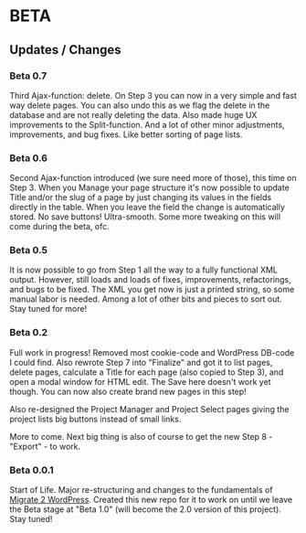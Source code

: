 BETA
================

Updates / Changes
----------------

### Beta 0.7

Third Ajax-function: delete. On Step 3 you can now in a very simple and fast way delete pages. You can also undo this as we flag the delete in the database and are not really deleting the data. Also made huge UX improvements to the Split-function. And a lot of other minor adjustments, improvements, and bug fixes. Like better sorting of page lists.

### Beta 0.6

Second Ajax-function introduced (we sure need more of those), this time on Step 3. When you Manage your page structure it's now possible to update Title and/or the slug of a page by just changing its values in the fields directly in the table. When you leave the field the change is automatically stored. No save buttons! Ultra-smooth. Some more tweaking on this will come during the beta, ofc.

### Beta 0.5

It is now possible to go from Step 1 all the way to a fully functional XML output. However, still loads and loads of fixes, improvements, refactorings, and bugs to be fixed. The XML you get now is just a printed string, so some manual labor is needed. Among a lot of other bits and pieces to sort out. Stay tuned for more!

### Beta 0.2

Full work in progress! Removed most cookie-code and WordPress DB-code I could find. Also rewrote Step 7 into "Finalize" and got it to list pages, delete pages, calculate a Title for each page (also copied to Step 3), and open a modal window for HTML edit. The Save here doesn't work yet though. You can now also create brand new pages in this step!

Also re-designed the Project Manager and Project Select pages giving the project lists big buttons instead of small links.

More to come. Next big thing is also of course to get the new Step 8 - "Export" - to work.

### Beta 0.0.1

Start of Life. Major re-structuring and changes to the fundamentals of [Migrate 2 WordPress](https://github.com/Bellfalasch/Migrate-2-WP). Created this new repo for it to work on until we leave the Beta stage at "Beta 1.0" (will become the 2.0 version of this project). Stay tuned!